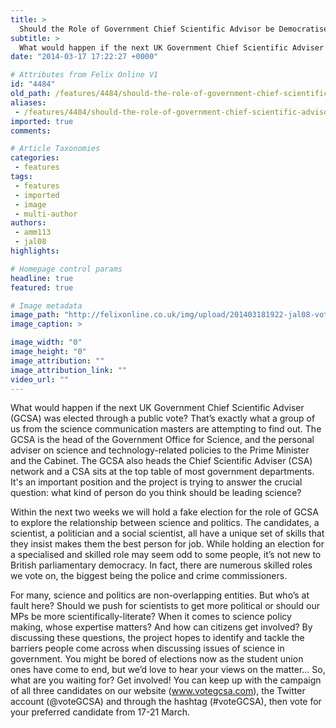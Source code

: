 ```yaml
---
title: >
  Should the Role of Government Chief Scientific Advisor be Democratised?
subtitle: >
  What would happen if the next UK Government Chief Scientific Adviser (GCSA) was elected through a public vote? That’s exactly what a group of us from the science communication masters are attempting to find out.
date: "2014-03-17 17:22:27 +0000"

# Attributes from Felix Online V1
id: "4484"
old_path: /features/4484/should-the-role-of-government-chief-scientific-advisor-be-democratised
aliases:
 - /features/4484/should-the-role-of-government-chief-scientific-advisor-be-democratised
imported: true
comments:

# Article Taxonomies
categories:
 - features
tags:
 - features
 - imported
 - image
 - multi-author
authors:
 - amm113
 - jal08
highlights:

# Homepage control params
headline: true
featured: true

# Image metadata
image_path: "http://felixonline.co.uk/img/upload/201403181922-jal08-votegcsa.png"
image_caption: >

image_width: "0"
image_height: "0"
image_attribution: ""
image_attribution_link: ""
video_url: ""
---
```


What would happen if the next UK Government Chief Scientific Adviser (GCSA) was elected through a public vote? That’s exactly what a group of us from the science communication masters are attempting to find out. The GCSA is the head of the Government Office for Science, and the personal adviser on science and technology-related policies to the Prime Minister and the Cabinet. The GCSA also heads the Chief Scientific Adviser (CSA) network and a CSA sits at the top table of most government departments. It's an important position and the project is trying to answer the crucial question: what kind of person do you think should be leading science?

Within the next two weeks we will hold a fake election for the role of GCSA to explore the relationship between science and politics. The candidates, a scientist, a politician and a social scientist, all have a unique set of skills that they insist makes them the best person for job. While holding an election for a specialised and skilled role may seem odd to some people, it’s not new to British parliamentary democracy. In fact, there are numerous skilled roles we vote on, the biggest being the police and crime commissioners.

For many, science and politics are non-overlapping entities. But who’s at fault here? Should we push for scientists to get more political or should our MPs be more scientifically-literate? When it comes to science policy making, whose expertise matters? And how can citizens get involved? By discussing these questions, the project hopes to identify and tackle the barriers people come across when discussing issues of science in government.
You might be bored of elections now as the student union ones have come to end, but we’d love to hear your views on the matter... So, what are you waiting for? Get involved! You can keep up with the campaign of all three candidates on our website (www.votegcsa.com), the Twitter account (@voteGCSA) and through the hashtag (#voteGCSA), then vote for your preferred candidate from 17-21 March.
